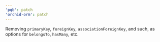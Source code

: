 ```yaml
---
'pqb': patch
'orchid-orm': patch
---
```


Removing `primaryKey`, `foreignKey`, `associationForeignKey`, and such, as options for `belongsTo`, `hasMany`, etc.
